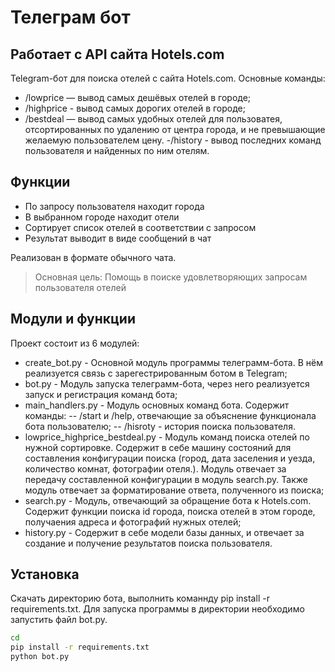 # Телеграм бот
## Работает с API сайта  Hotels.com


Telegram-бот для поиска отелей с сайта Hotels.com.
Основные команды:
- /lowprice — вывод самых дешёвых отелей в городе;
- /highprice - вывод самых дорогих отелей в городе;
- /bestdeal — вывод самых удобных отелей для пользоватея, отсортированных по удалению от центра города, и не превышающие желаемую пользователем цену.
-/history - вывод последних команд пользователя и найденных по ним отелям.

## Функции

- По запросу пользователя находит города
- В выбранном городе находит отели
- Сортирует список отелей в соответствии с запросом
- Результат выводит в виде сообщений в чат


Реализован в формате обычного чата.

> Основная цель:
> Помощь в поиске удовлетворяющих
> запросам пользователя отелей


## Модули и функции

Проект состоит из 6 модулей:

- create_bot.py - Основной модуль программы телеграмм-бота. В нём реализуется связь с зарегестрированным ботом в Telegram;
- bot.py - Модуль запуска телеграмм-бота, через него реализуется запуск и регистрация команд бота;
- main_handlers.py - Модуль основных команд бота. Содержит команды:
-- /start и /help, отвечающие за объяснение функционала бота пользователю;
-- /hisroty - история поиска пользователя.
- lowprice_highprice_bestdeal.py - Модуль команд поиска отелей по нужной сортировке. Содержит в себе машину состояний для составления конфигурации поиска (город, дата заселения и уезда, количество комнат, фотографии отеля.). Модуль отвечает за передачу составленной конфигурации в модуль search.py. Также модуль отвечает за форматирование ответа, полученного из поиска;
- search.py - Модуль, отвечающий за обращение бота к Hotels.com. Содержит функции поиска id города, поиска отелей в этом городе, получаения адреса и фотографий нужных отелей;
- history.py - Содержит в себе модели базы данных, и отвечает за создание и получение результатов поиска пользователя.  

## Установка
Скачать директорию бота, выполнить команнду  pip install -r requirements.txt.
Для запуска программы в директории необходимо запустить файл bot.py.


```sh
cd
pip install -r requirements.txt
python bot.py
```
